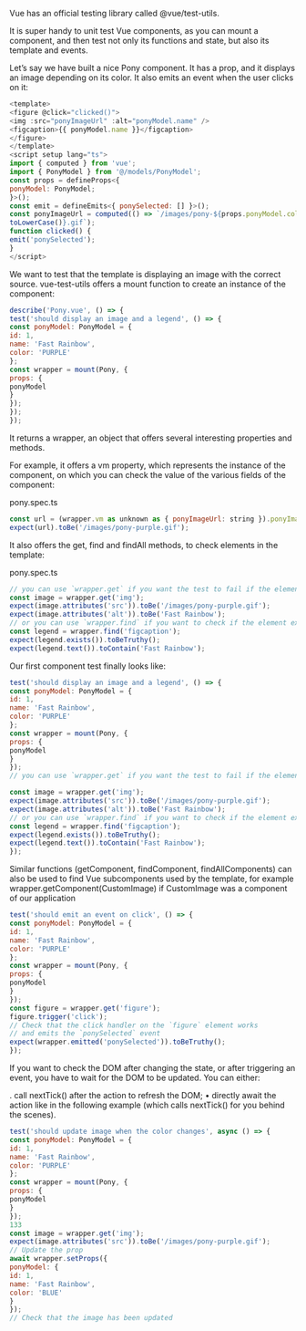Vue has an official testing library called @vue/test-utils.

It is super handy to unit test Vue components, as you can mount a component, and then test not only its functions and state, but also its template and events.

Let’s say we have built a nice Pony component. It has a prop, and it displays an image depending on its color. It also emits an event when the user clicks on it:    

```js
<template>
<figure @click="clicked()">
<img :src="ponyImageUrl" :alt="ponyModel.name" />
<figcaption>{{ ponyModel.name }}</figcaption>
</figure>
</template>
<script setup lang="ts">
import { computed } from 'vue';
import { PonyModel } from '@/models/PonyModel';
const props = defineProps<{
ponyModel: PonyModel;
}>();
const emit = defineEmits<{ ponySelected: [] }>();
const ponyImageUrl = computed(() => `/images/pony-${props.ponyModel.color.
toLowerCase()}.gif`);
function clicked() {
emit('ponySelected');
}
</script>

```

We want to test that the template is displaying an image with the correct source. vue-test-utils offers a mount function to create an instance of the component: 

```js
describe('Pony.vue', () => {
test('should display an image and a legend', () => {
const ponyModel: PonyModel = {
id: 1,
name: 'Fast Rainbow',
color: 'PURPLE'
};
const wrapper = mount(Pony, {
props: {
ponyModel
}
});
});
});
```

It returns a wrapper, an object that offers several interesting properties and methods.

For example, it offers a vm property, which represents the instance of the component, on which you can check the value of the various fields of the component:

pony.spec.ts
```js
const url = (wrapper.vm as unknown as { ponyImageUrl: string }).ponyImageUrl;
expect(url).toBe('/images/pony-purple.gif');
```

It also offers the get, find and findAll methods, to check elements in the template:

pony.spec.ts
```js
// you can use `wrapper.get` if you want the test to fail if the element is not found
const image = wrapper.get('img');
expect(image.attributes('src')).toBe('/images/pony-purple.gif');
expect(image.attributes('alt')).toBe('Fast Rainbow');
// or you can use `wrapper.find` if you want to check if the element exists or not
const legend = wrapper.find('figcaption');
expect(legend.exists()).toBeTruthy();
expect(legend.text()).toContain('Fast Rainbow');
```

Our first component test finally looks like:

```js
test('should display an image and a legend', () => {
const ponyModel: PonyModel = {
id: 1,
name: 'Fast Rainbow',
color: 'PURPLE'
};
const wrapper = mount(Pony, {
props: {
ponyModel
}
});
// you can use `wrapper.get` if you want the test to fail if the element is not

const image = wrapper.get('img');
expect(image.attributes('src')).toBe('/images/pony-purple.gif');
expect(image.attributes('alt')).toBe('Fast Rainbow');
// or you can use `wrapper.find` if you want to check if the element exists or not
const legend = wrapper.find('figcaption');
expect(legend.exists()).toBeTruthy();
expect(legend.text()).toContain('Fast Rainbow');
});
```


Similar functions (getComponent, findComponent, findAllComponents) can also be used to find Vue subcomponents used by the template, for example wrapper.getComponent(CustomImage) if CustomImage
was a component of our application

```js
test('should emit an event on click', () => {
const ponyModel: PonyModel = {
id: 1,
name: 'Fast Rainbow',
color: 'PURPLE'
};
const wrapper = mount(Pony, {
props: {
ponyModel
}
});
const figure = wrapper.get('figure');
figure.trigger('click');
// Check that the click handler on the `figure` element works
// and emits the `ponySelected` event
expect(wrapper.emitted('ponySelected')).toBeTruthy();
});
```

If you want to check the DOM after changing the state, or after triggering an event, you have to wait for the DOM to be updated. You can either:

. call nextTick() after the action to refresh the DOM;
• directly await the action like in the following example (which calls nextTick() for you behind the
scenes).

```js
test('should update image when the color changes', async () => {
const ponyModel: PonyModel = {
id: 1,
name: 'Fast Rainbow',
color: 'PURPLE'
};
const wrapper = mount(Pony, {
props: {
ponyModel
}
});
133
const image = wrapper.get('img');
expect(image.attributes('src')).toBe('/images/pony-purple.gif');
// Update the prop
await wrapper.setProps({
ponyModel: {
id: 1,
name: 'Fast Rainbow',
color: 'BLUE'
}
});
// Check that the image has been updated

```